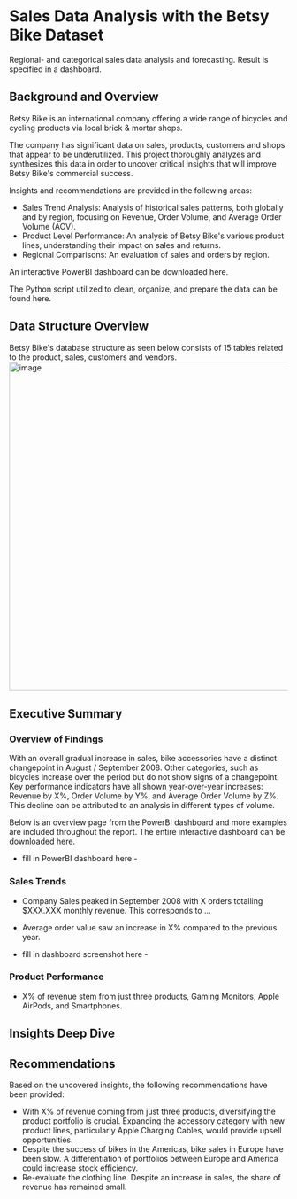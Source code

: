 # Sales Data Analysis with the Betsy Bike Dataset
Regional- and categorical sales data analysis and forecasting. Result is specified in a dashboard.

## Background and Overview
Betsy Bike is an international company offering a wide range of bicycles and cycling products via local brick & mortar shops.

The company has significant data on sales, products, customers and shops that appear to be underutilized. This project thoroughly analyzes and synthesizes this data in order to uncover critical insights that will improve Betsy Bike's commercial success.

Insights and recommendations are provided in the following areas:
- Sales Trend Analysis: Analysis of historical sales patterns, both globally and by region, focusing on Revenue, Order Volume, and Average Order Volume (AOV).
- Product Level Performance: An analysis of Betsy Bike's various product lines, understanding their impact on sales and returns.
- Regional Comparisons: An evaluation of sales and orders by region.

An interactive PowerBI dashboard can be downloaded here.

The Python script utilized to clean, organize, and prepare the data can be found here.

## Data Structure Overview
Betsy Bike's database structure as seen below consists of 15 tables related to the product, sales, customers and vendors.
<img width="1654" height="594" alt="image" src="https://github.com/user-attachments/assets/6c0937ef-4bb0-46f8-a3ab-351e0e8f149c" />

## Executive Summary
### Overview of Findings
With an overall gradual increase in sales, bike accessories have a distinct changepoint in August / September 2008. Other categories, such as bicycles increase over the period but do not show signs of a changepoint. Key performance indicators have all shown year-over-year increases: Revenue by X%, Order Volume by Y%, and Average Order Volume by Z%. This decline can be attributed to an analysis in different types of volume. 

Below is an overview page from the PowerBI dashboard and more examples are included throughout the report. The entire interactive dashboard can be downloaded here.

- fill in PowerBI dashboard here -

### Sales Trends
- Company Sales peaked in September 2008 with X orders totalling $XXX.XXX monthly revenue. This corresponds to ...
- Average order value saw an increase in X% compared to the previous year.

- fill in dashboard screenshot here -

### Product Performance
- X% of revenue stem from just three products, Gaming Monitors, Apple AirPods, and Smartphones.

## Insights Deep Dive


## Recommendations
Based on the uncovered insights, the following recommendations have been provided:
- With X% of revenue coming from just three products, diversifying the product portfolio is crucial. Expanding the accessory category with new product lines, particularly Apple Charging Cables, would provide upsell opportunities.
- Despite the success of bikes in the Americas, bike sales in Europe have been slow. A differentiation of portfolios between Europe and America could increase stock efficiency.
- Re-evaluate the clothing line. Despite an increase in sales, the share of revenue has remained small.
